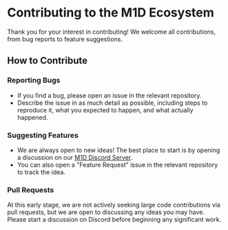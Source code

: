# Contributing to the M1D Ecosystem

Thank you for your interest in contributing! We welcome all contributions, from bug reports to feature suggestions.

## How to Contribute

### Reporting Bugs

- If you find a bug, please open an issue in the relevant repository.
- Describe the issue in as much detail as possible, including steps to reproduce it, what you expected to happen, and what actually happened.

### Suggesting Features

- We are always open to new ideas! The best place to start is by opening a discussion on our [M1D Discord Server](https://discord.gg/FnVxT8cVd2).
- You can also open a "Feature Request" issue in the relevant repository to track the idea.

### Pull Requests

At this early stage, we are not actively seeking large code contributions via pull requests, but we are open to discussing any ideas you may have. Please start a discussion on Discord before beginning any significant work.
